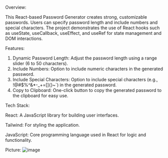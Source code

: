 Overview:

This React-based Password Generator creates strong, customizable passwords. Users can specify password length and include numbers and special characters. The project demonstrates the use of React hooks such as useState, useCallback, useEffect, and useRef for state management and DOM interactions.


Features:

1) Dynamic Password Length: Adjust the password length using a range slider (6 to 50 characters).
2) Include Numbers: Option to include numeric characters in the generated password.
3) Include Special Characters: Option to include special characters (e.g., !@#$%^&*-_+=[]{}~`) in the generated password.
4) Copy to Clipboard: One-click button to copy the generated password to the clipboard for easy use.
   

Tech Stack:

React: A JavaScript library for building user interfaces.

Tailwind: For styling the application.

JavaScript: Core programming language used in React for logic and functionality.

Picture:
![image](https://github.com/user-attachments/assets/5702001b-3a60-4505-b1c0-49be013271b5)

